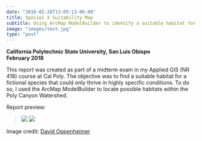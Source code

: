 ```yaml
---
date: "2018-02-28T13:09:13-06:00"
title: Species X Suitability Map
subtitle: Using ArcMap ModelBuilder to identify a suitable habitat for Species X
image: "images/test.jpg"
type: "post"
---
```

**California Polytechnic State University, San Luis Obispo**  
**February 2018**

This report was created as part of a midterm exam in my Applied GIS (NR 418) course at Cal Poly. The objective was to find a suitable habitat for a fictional species that could only thrive in highly specific conditions. To do so, I used the ArcMap ModelBuilder to locate possible habitats within the Poly Canyon Watershed.


Report preview:  

>![](/images/speciesx.png)
![](/images/speciesx_map.png)

Image credit: [David Oppenheimer](https://performanceimpressions.com/Aerial_Photography_Blue_Ridge_Mountains_Fall_2014/content/North_Saluda_Reservoir_1578_large.html)